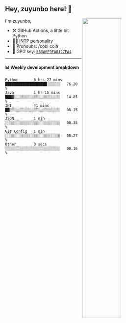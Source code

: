 

## Hey, zuyunbo here! :wave: 
[<img align="right" width="50%" src="https://github-readme-stats.vercel.app/api?username=zuyunbo&theme=dark&show_icons=true">](https://metrics.lecoq.io/ouuan?template=classic)

I'm zuyunbo,

-   :hammer_and_pick: GitHub Actions, a little bit Python
-   :man_scientist: [INTP](https://www.16personalities.com/profiles/3302586f07ca3) personality
-   :man: Pronouns: /cool cola
-   :key: GPG key: [`863A0F9FA8127FA4`](https://github.com/zuyunbo.gpg)

---

#### :bar_chart: Weekly development breakdown
<!--START_SECTION:waka-->

```text
Python       6 hrs 27 mins   ███████████████████░░░░░░   76.20 %
Java         1 hr 15 mins    ███▓░░░░░░░░░░░░░░░░░░░░░   14.85 %
INI          41 mins         ██░░░░░░░░░░░░░░░░░░░░░░░   08.15 %
JSON         1 min           ░░░░░░░░░░░░░░░░░░░░░░░░░   00.35 %
Git Config   1 min           ░░░░░░░░░░░░░░░░░░░░░░░░░   00.27 %
Other        0 secs          ░░░░░░░░░░░░░░░░░░░░░░░░░   00.16 %
```

<!--END_SECTION:waka-->

